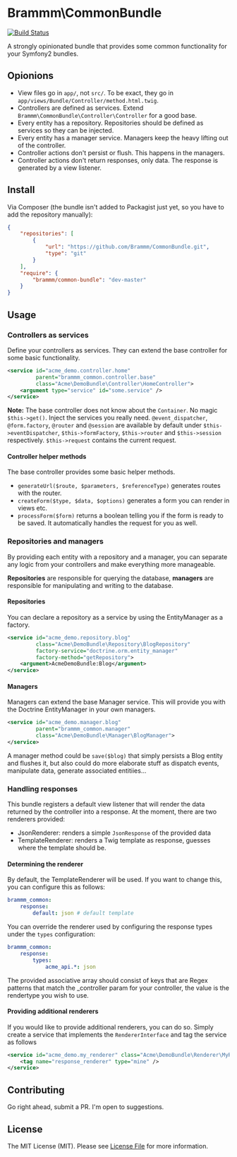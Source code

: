 Brammm\CommonBundle
===================

[![Build Status](https://travis-ci.org/Brammm/CommonBundle.png?branch=master)](https://travis-ci.org/Brammm/CommonBundle)

A strongly opinionated bundle that provides some common functionality for your Symfony2 bundles.

## Opionions

- View files go in `app/`, not `src/`. To be exact, they go in `app/views/Bundle/Controller/method.html.twig`.
- Controllers are defined as services. Extend `Brammm\CommonBundle\Controller\Controller` for a good base.
- Every entity has a repository. Repositories should be defined as services so they can be injected.
- Every entity has a manager service. Managers keep the heavy lifting out of the controller.
- Controller actions don't persist or flush. This happens in the managers.
- Controller actions don't return responses, only data. The response is generated by a view listener.
 
## Install

Via Composer (the bundle isn't added to Packagist just yet, so you have to add the repository manually):

```json
{
    "repositories": [
        {
            "url": "https://github.com/Brammm/CommonBundle.git",
            "type": "git"
        }
    ],
    "require": {
        "brammm/common-bundle": "dev-master"
    }
}
```

## Usage

### Controllers as services

Define your controllers as services. They can extend the base controller for some basic functionality. 

```xml
<service id="acme_demo.controller.home"
         parent="brammm_common.controller.base"
         class="Acme\DemoBundle\Controller\HomeController">
    <argument type="service" id="some.service" />
</service>
```

**Note:** The base controller does not know about the `Container`. No magic `$this->get()`. Inject the services you really need. `@event_dispatcher`, `@form.factory`, `@router` and `@session` are available by default under `$this->eventDispatcher`, `$this->formFactory`, `$this->router` and `$this->session` respectively. `$this->request` contains the current request.

#### Controller helper methods

The base controller provides some basic helper methods.

- `generateUrl($route, $parameters, $referenceType)` generates routes with the router.
- `createForm($type, $data, $options)` generates a form you can render in views etc.
- `processForm($form)` returns a boolean telling you if the form is ready to be saved. It automatically handles the request for you as well.

### Repositories and managers

By providing each entity with a repository and a manager, you can separate any logic from your controllers and make everything more manageable.

**Repositories** are responsible for querying the database, **managers** are responsible for manipulating and writing to the database.

#### Repositories

You can declare a repository as a service by using the EntityManager as a factory.

```xml
<service id="acme_demo.repository.blog"
         class="Acme\DemoBundle\Repository\BlogRepository"
         factory-service="doctrine.orm.entity_manager"
         factory-method="getRepository">
    <argument>AcmeDemoBundle:Blog</argument>
</service>
```

#### Managers

Managers can extend the base Manager service. This will provide you with the Doctrine EntityManager in your own managers. 

```xml
<service id="acme_demo.manager.blog"
         parent="brammm_common.manager"
         class="Acme\DemoBundle\Manager\BlogManager">
</service>
```

A manager method could be `save($blog)` that simply persists a Blog entity and flushes it, but also could do more elaborate stuff as dispatch events, manipulate data, generate associated entitiies...

### Handling responses

This bundle registers a default view listener that will render the data returned by the controller into a response. At the moment, there are two renderers provided:

- JsonRenderer: renders a simple `JsonResponse` of the provided data
- TemplateRenderer: renders a Twig template as response, guesses where the template should be. 

#### Determining the renderer

By default, the TemplateRenderer will be used. If you want to change this, you can configure this as follows:

```yaml
brammm_common:
    response:
        default: json # default template
```

You can override the renderer used by configuring the response types under the `types` configuration:

```yaml
brammm_common:
    response:
        types:
            acme_api.*: json
```

The provided associative array should consist of keys that are Regex patterns that match the _controller param for your controller, the value is the rendertype you wish to use.

#### Providing additional renderers

If you would like to provide additional renderers, you can do so. Simply create a service that implements the `RendererInterface` and tag the service as follows

```xml
<service id="acme_demo.my_renderer" class="Acme\DemoBundle\Renderer\MyRenderer">
    <tag name="response_renderer" type="mine" />
</service>
```

## Contributing

Go right ahead, submit a PR. I'm open to suggestions.

## License

The MIT License (MIT). Please see [License File](https://github.com/Brammm/CommonBundle/blob/master/Resources/meta/LICENSE) for more information.